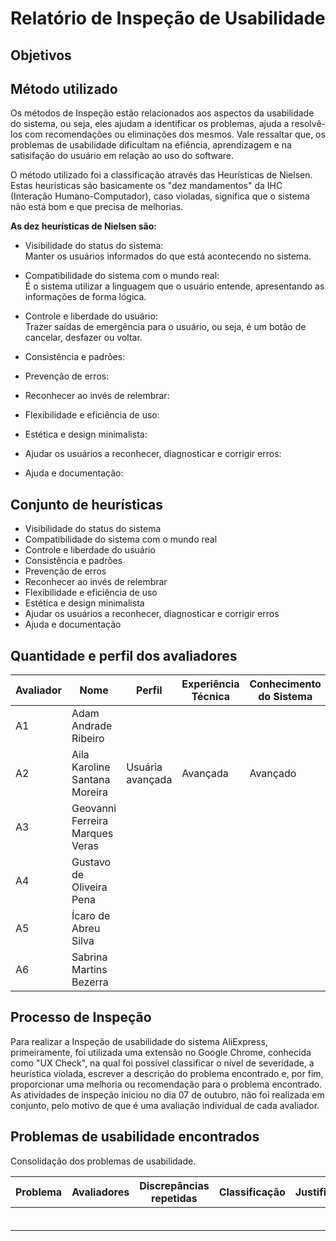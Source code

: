 # Relatório de Inspeção de Usabilidade

## Objetivos


## Método utilizado
Os métodos de Inspeção estão relacionados aos aspectos da usabilidade do sistema, ou seja, eles ajudam a identificar os problemas, ajuda a resolvê-los com recomendações ou eliminações dos mesmos. Vale ressaltar que, os problemas de usabilidade dificultam na efiência, aprendizagem e na satisifação do usuário em relação ao uso do software.<br/>

O método utilizado foi a classificação através das Heurísticas de Nielsen. Estas heurísticas são basicamente os "dez mandamentos" da IHC (Interação Humano-Computador), caso violadas, significa que o sistema não está bom e que precisa de melhorias. <br/>

**As dez heurísticas de Nielsen são:<br/>**
- Visibilidade do status do sistema:<br/>
  Manter os usuários informados do que está acontecendo no sistema.
  
- Compatibilidade do sistema com o mundo real:<br/>
  É o sistema utilizar a linguagem que o usuário entende, apresentando as informações de forma lógica.
  
- Controle e liberdade do usuário: <br/>
  Trazer saídas de emergência para o usuário, ou seja, é um botão de cancelar, desfazer ou voltar.
  
- Consistência e padrões: <br/>
  
- Prevenção de erros:<br/>
- Reconhecer ao invés de relembrar:<br/>
- Flexibilidade e eficiência de uso:<br/>
- Estética e design minimalista:<br/>
- Ajudar os usuários a reconhecer, diagnosticar e corrigir erros:<br/>
- Ajuda e documentação:<br/>

## Conjunto de heurísticas
- Visibilidade do status do sistema
- Compatibilidade do sistema com o mundo real
- Controle e liberdade do usuário
- Consistência e padrões
- Prevenção de erros
- Reconhecer ao invés de relembrar
- Flexibilidade e eficiência de uso
- Estética e design minimalista
- Ajudar os usuários a reconhecer, diagnosticar e corrigir erros
- Ajuda e documentação

## Quantidade e perfil dos avaliadores

| Avaliador |             Nome              |         Perfil        | Experiência Técnica | Conhecimento do Sistema |
|-----------|-------------------------------|-----------------------|---------------------|-------------------------|
|    A1     |Adam Andrade Ribeiro           |                       |                     |                         |
|    A2     |Aila Karoline Santana Moreira  | Usuária avançada      |    Avançada         |         Avançado        |
|    A3     |Geovanni Ferreira Marques Veras|                       |                     |                         |
|    A4     |Gustavo de Oliveira Pena       |                       |                     |                         |
|    A5     |Ícaro de Abreu Silva           |                       |                     |                         |
|    A6     |Sabrina Martins Bezerra        |                       |                     |                         |


## Processo de Inspeção
Para realizar a Inspeção de usabilidade do sistema AliExpress, primeiramente, foi utilizada uma extensão no Google Chrome, conhecida como "UX Check", na qual foi possível classificar o nível de severidade, a heurística violada, escrever a descrição do problema encontrado e, por fim, proporcionar uma melhoria ou recomendação para o problema encontrado. As atividades de inspeção iniciou no dia 07 de outubro, não foi realizada em conjunto, pelo motivo de que é uma avaliação individual de cada avaliador.

## Problemas de usabilidade encontrados
Consolidação dos problemas de usabilidade.

| Problema | Avaliadores | Discrepâncias repetidas | Classificação |      Justificativa      |
|----------|-------------|-------------------------|---------------|-------------------------|
|          |             |                         |               |                         |
|          |             |                         |               |                         |
|          |             |                         |               |                         |
|          |             |                         |               |                         |
|          |             |                         |               |                         |
|          |             |                         |               |                         |
